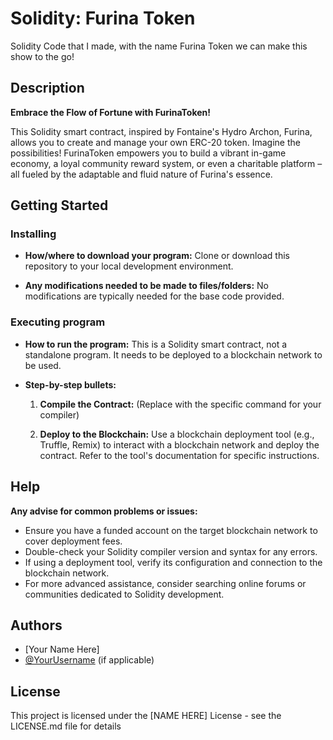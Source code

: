 # Solidity: Furina Token

Solidity Code that I made, with the name Furina Token we can make this show to the go!

## Description

**Embrace the Flow of Fortune with FurinaToken!**

This Solidity smart contract, inspired by Fontaine's Hydro Archon, Furina, allows you to create and manage your own ERC-20 token. Imagine the possibilities! FurinaToken empowers you to build a vibrant in-game economy, a loyal community reward system, or even a charitable platform – all fueled by the adaptable and fluid nature of Furina's essence.

## Getting Started

### Installing

* **How/where to download your program:**
  Clone or download this repository to your local development environment.

* **Any modifications needed to be made to files/folders:**
  No modifications are typically needed for the base code provided.

### Executing program

* **How to run the program:**
  This is a Solidity smart contract, not a standalone program. It needs to be deployed to a blockchain network to be used.

* **Step-by-step bullets:**

  1. **Compile the Contract:**
     (Replace with the specific command for your compiler)

  2. **Deploy to the Blockchain:**
     Use a blockchain deployment tool (e.g., Truffle, Remix) to interact with a blockchain network and deploy the contract. Refer to the tool's documentation for specific instructions.

## Help

**Any advise for common problems or issues:**

* Ensure you have a funded account on the target blockchain network to cover deployment fees.
* Double-check your Solidity compiler version and syntax for any errors.
* If using a deployment tool, verify its configuration and connection to the blockchain network.
* For more advanced assistance, consider searching online forums or communities dedicated to Solidity development.

## Authors

* [Your Name Here] 
* [@YourUsername](https://[your-social-media-link.com]) (if applicable)

## License

This project is licensed under the [NAME HERE] License - see the LICENSE.md file for details
